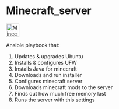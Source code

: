 # Minecraft_server
<p align="left">
<img src="https://iconarchive.com/download/i73039/papirus-team/papirus-apps/minecraft-icon.png" width="36" height="36" alt="Minecraft" />
</p>

Ansible playbook that:
1. Updates & upgrades Ubuntu
2. Installs & configures UFW
3. Installs Java for minecraft
4. Downloads and run installer
5. Configures minecraft server
6. Downloads minecraft mods to the server
7. Finds out how much free memory last
8. Runs the server with this settings
